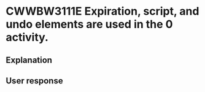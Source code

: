 # CWWBW3111E Expiration, script, and undo elements are used in the 0 activity.

## Explanation

## User response